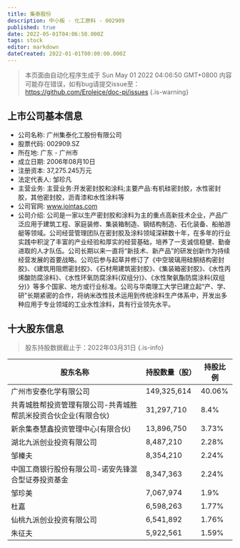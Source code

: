 ```yaml
---
title: 集泰股份
description: 中小板 - 化工原料 - 002909
published: true
date: 2022-05-01T04:06:50.000Z
tags: stock
editor: markdown
dateCreated: 2022-01-01T00:00:00.000Z
---
```


> 本页面由自动化程序生成于 Sun May 01 2022 04:06:50 GMT+0800
> 内容可能存在错误，如有bug请提交issue至：https://github.com/Eroleice/doc-pi/issues
{.is-warning}

## 上市公司基本信息
- 公司名称: 广州集泰化工股份有限公司
- 股票代码: 002909.SZ
- 所在地: 广东 - 广州市
- 成立日期: 2006年08月10日
- 注册资本: 37,275.245万元
- 法定代表人: 邹珍凡
- 主营业务: 主营业务:开发密封胶和涂料;主要产品:有机硅密封胶，水性密封胶，其他密封胶，沥青漆和水性涂料等
- 公司官网: www.jointas.com
- 公司介绍: 公司是一家以生产密封胶和涂料为主的重点高新技术企业，产品广泛应用于建筑工程、家庭装修、集装箱制造、钢结构制造、石化装备、船舶游艇等领域。公司经营管理团队在密封胶及涂料领域深耕数十年，在多年的行业实践中积淀了丰富的产业经验和厚实的经营基础，培养了一支诚信稳健、勤奋进取的人才队伍。公司长期以来一直将“新技术、新产品”的研发创新作为持续经营发展的首要战略。公司后参与起草并修订了《中空玻璃用硅酮结构密封胶》、《建筑用阻燃密封胶》、《石材用建筑密封胶》、《集装箱密封胶》、《水性丙烯酸防腐涂料》、《水性环氧防腐涂料(双组分)》、《水性聚氨酯防腐涂料(双组分)》等多个国家、地方或行业标准。公司与华南理工大学已建立起“产、学、研”长期紧密的合作，将纳米改性技术运用到传统涂料生产体系中，开发出多种应用于专业领域的工业水性涂料，具有行业领先水平。


## 十大股东信息
> 股东持股数据截止于：2022年03月31日
{.is-info}

| 股东名称 | 持股数量（股） | 持股比例 |
| --- | --- | --- |
| 广州市安泰化学有限公司 | 149,325,614 | 40.06% |
| 共青城胜帮投资管理有限公司-共青城胜帮凯米投资合伙企业(有限合伙) | 31,297,710 | 8.4% |
| 新余集泰慧鑫投资管理中心(有限合伙) | 13,896,750 | 3.73% |
| 湖北九派创业投资有限公司 | 8,487,210 | 2.28% |
| 邹榛夫 | 8,354,210 | 2.24% |
| 中国工商银行股份有限公司-诺安先锋混合型证券投资基金 | 8,347,363 | 2.24% |
| 邹珍美 | 7,067,974 | 1.9% |
| 杜嘉 | 6,598,263 | 1.77% |
| 仙桃九派创业投资有限公司 | 6,541,892 | 1.76% |
| 朱征夫 | 5,922,561 | 1.59% |




